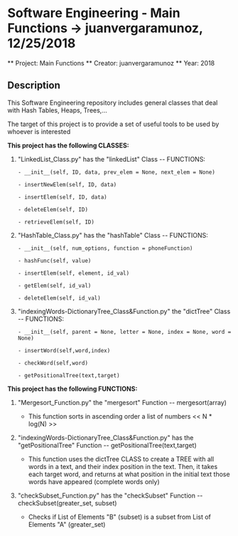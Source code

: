 # Software Engineering - Main Functions -> juanvergaramunoz, 12/25/2018


** Project: Main Functions
** Creator: juanvergaramunoz
** Year: 2018


## Description

This Software Engineering repository includes general classes that deal with Hash Tables, Heaps, Trees,...

The target of this project is to provide a set of useful tools to be used by whoever is interested

**This project has the following CLASSES:**

1) "LinkedList_Class.py" has the "linkedList" Class -- FUNCTIONS:

       - __init__(self, ID, data, prev_elem = None, next_elem = None)
       
       - insertNewElem(self, ID, data)
       
       - insertElem(self, ID, data)
       
       - deleteElem(self, ID)
       
       - retrieveElem(self, ID)
 
 

2) "HashTable_Class.py" has the "hashTable" Class -- FUNCTIONS:
       
       - __init__(self, num_options, function = phoneFunction)
       
       - hashFunc(self, value)
       
       - insertElem(self, element, id_val)
       
       - getElem(self, id_val)
       
       - deleteElem(self, id_val)
 
 

3) "indexingWords-DictionaryTree_Class&Function.py" the "dictTree" Class -- FUNCTIONS:
       
       - __init__(self, parent = None, letter = None, index = None, word = None)
       
       - insertWord(self,word,index)
       
       - checkWord(self,word)
       
       - getPositionalTree(text,target)
 


**This project has the following FUNCTIONS:**

1) "Mergesort_Function.py" the "mergesort" Function -- mergesort(array)

    - This function sorts in ascending order a list of numbers   << N * log(N) >>

2) "indexingWords-DictionaryTree_Class&Function.py" has the "getPositionalTree" Function -- getPositionalTree(text,target)

    - This function uses the dictTree CLASS to create a TREE with all words in a text, and their index position in the text. Then, it takes each target word, and returns at what position in the initial text those words have appeared (complete words only)

3) "checkSubset_Function.py" has the "checkSubset" Function -- checkSubset(greater_set, subset)

    - Checks if List of Elements "B" (subset) is a subset from List of Elements "A" (greater_set)

